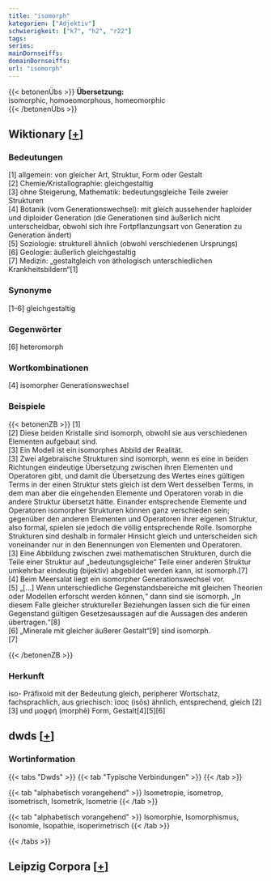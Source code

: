 ```yaml
---
title: "isomorph"
kategorien: ["Adjektiv"]
schwierigkeit: ["k7", "h2", "r22"]
tags:
series:
mainDornseiffs:
domainDornseiffs:
url: "isomorph"
---
```


{{< betonenÜbs >}}
**Übersetzung:**  
isomorphic, homoeomorphous, homeomorphic  
{{< /betonenÜbs >}}

## Wiktionary [[+](https://de.wiktionary.org/wiki/isomorph)]

### Bedeutungen
[1] allgemein: von gleicher Art, Struktur, Form oder Gestalt  
[2] Chemie/Kristallographie: gleichgestaltig  
[3] ohne Steigerung, Mathematik: bedeutungsgleiche Teile zweier Strukturen  
[4] Botanik (vom Generationswechsel): mit gleich aussehender haploider  und diploider Generation (die Generationen sind äußerlich nicht unterscheidbar, obwohl sich ihre Fortpflanzungsart von Generation zu Generation ändert)  
[5] Soziologie: strukturell ähnlich (obwohl verschiedenen Ursprungs)  
[6] Geologie: äußerlich gleichgestaltig  
[7] Medizin: „gestaltgleich von äthologisch unterschiedlichen Krankheitsbildern“[1]  

### Synonyme
[1–6] gleichgestaltig  

### Gegenwörter
[6] heteromorph  

### Wortkombinationen
[4] isomorpher Generationswechsel  

### Beispiele
{{< betonenZB >}}
[1]  
[2] Diese beiden Kristalle sind isomorph, obwohl sie aus verschiedenen Elementen aufgebaut sind.  
[3] Ein Modell ist ein isomorphes Abbild der Realität.  
[3] Zwei algebraische Strukturen sind isomorph, wenn es eine in beiden Richtungen eindeutige Übersetzung zwischen ihren Elementen und Operatoren gibt, und damit die Übersetzung des Wertes eines gültigen Terms in der einen Struktur stets gleich ist dem Wert desselben Terms, in dem man aber die eingehenden Elemente und Operatoren vorab in die andere Struktur übersetzt hätte. Einander entsprechende Elemente und Operatoren isomorpher Strukturen können ganz verschieden sein; gegenüber den anderen Elementen und Operatoren ihrer eigenen Struktur, also formal, spielen sie jedoch die völlig entsprechende Rolle. Isomorphe Strukturen sind deshalb in formaler Hinsicht gleich und unterscheiden sich voneinander nur in den Benennungen von Elementen und Operatoren.  
[3] Eine Abbildung zwischen zwei mathematischen Strukturen, durch die Teile einer Struktur auf „bedeutungsgleiche“ Teile einer anderen Struktur umkehrbar eindeutig (bijektiv) abgebildet werden kann, ist isomorph.[7]  
[4] Beim Meersalat liegt ein isomorpher Generationswechsel vor.  
[5] „[…] Wenn unterschiedliche Gegenstandsbereiche mit gleichen Theorien oder Modellen erforscht werden können,“ dann sind sie isomorph. „In diesem Falle gleicher struktureller Beziehungen lassen sich die für einen Gegenstand gültigen Gesetzesaussagen auf die Aussagen des anderen übertragen.“[8]  
[6] „Minerale mit gleicher äußerer Gestalt“[9] sind isomorph.  
[7]  

{{< /betonenZB >}}
### Herkunft
iso- Präfixoid mit der Bedeutung gleich, peripherer Wortschatz, fachsprachlich, aus griechisch: ἴσος (isōs) ähnlich, entsprechend, gleich [2][3] und μοϱφή (morphē) Form, Gestalt[4][5][6]  



## dwds [[+](https://www.dwds.de/wb/isomorph)]

### Wortinformation
{{< tabs "Dwds" >}}
{{< tab "Typische Verbindungen" >}}
{{< /tab >}}

{{< tab "alphabetisch vorangehend" >}}
Isometropie, isometrop, isometrisch, Isometrik, Isometrie
{{< /tab >}}

{{< tab "alphabetisch vorangehend" >}}
Isomorphie, Isomorphismus, Isonomie, Isopathie, isoperimetrisch
{{< /tab >}}

{{< /tabs >}}

## Leipzig Corpora [[+](https://corpora.uni-leipzig.de/en/res?word=isomorph&corpusId=deu_newscrawl-public_2018)]

